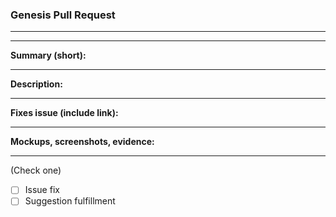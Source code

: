 ### Genesis Pull Request
---
---

**Summary (short):**

---
**Description:**

---
**Fixes issue (include link):**

---
**Mockups, screenshots, evidence:**

---

(Check one)
- [ ] Issue fix
- [ ] Suggestion fulfillment
